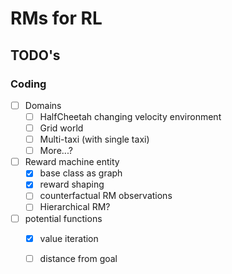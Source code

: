 # RMs for RL

## TODO's

### Coding
- [ ] Domains
    - [ ] HalfCheetah changing velocity environment
    - [ ] Grid world
    - [ ] Multi-taxi (with single taxi)
    - [ ] More...?
- [ ] Reward machine entity
    - [x] base class as graph
    - [x] reward shaping
    - [ ] counterfactual RM observations
    - [ ] Hierarchical RM?
- [ ] potential functions
    - [x] value iteration
    - [ ] distance from goal

